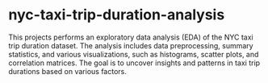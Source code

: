 # nyc-taxi-trip-duration-analysis
This projects performs an exploratory data analysis (EDA) of the NYC taxi trip duration dataset. The analysis includes data preprocessing, summary statistics, and various visualizations, such as histograms, scatter plots, and correlation matrices. The goal is to uncover insights and patterns in taxi trip durations based on various factors.
